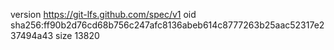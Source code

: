 version https://git-lfs.github.com/spec/v1
oid sha256:ff90b2d76cd68b756c247afc8136abeb614c8777263b25aac52317e237494a43
size 13820
